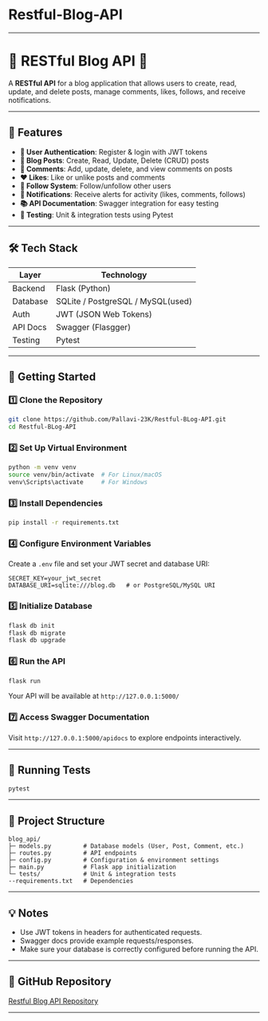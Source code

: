 # Restful-Blog-API

---

# 🌟 RESTful Blog API 🚀

A **RESTful API** for a blog application that allows users to create, read, update, and delete posts, manage comments, likes, follows, and receive notifications.

---

## 🎯 Features

* **🔐 User Authentication**: Register & login with JWT tokens
* **📝 Blog Posts**: Create, Read, Update, Delete (CRUD) posts
* **💬 Comments**: Add, update, delete, and view comments on posts
* **❤️ Likes**: Like or unlike posts and comments
* **👥 Follow System**: Follow/unfollow other users
* **🔔 Notifications**: Receive alerts for activity (likes, comments, follows)
* **📚 API Documentation**: Swagger integration for easy testing
* **🧪 Testing**: Unit & integration tests using Pytest

---

## 🛠 Tech Stack

| Layer    | Technology                        |
| -------- | ----------------------------------|
| Backend  | Flask (Python)                    |
| Database | SQLite / PostgreSQL / MySQL(used) |
| Auth     | JWT (JSON Web Tokens)             |
| API Docs | Swagger (Flasgger)                |
| Testing  | Pytest                            |

---

## 🚀 Getting Started

### 1️⃣ Clone the Repository

```bash
git clone https://github.com/Pallavi-23K/Restful-BLog-API.git
cd Restful-BLog-API
```

### 2️⃣ Set Up Virtual Environment

```bash
python -m venv venv
source venv/bin/activate  # For Linux/macOS
venv\Scripts\activate     # For Windows
```

### 3️⃣ Install Dependencies

```bash
pip install -r requirements.txt
```

### 4️⃣ Configure Environment Variables

Create a `.env` file and set your JWT secret and database URI:

```
SECRET_KEY=your_jwt_secret
DATABASE_URI=sqlite:///blog.db   # or PostgreSQL/MySQL URI
```

### 5️⃣ Initialize Database

```bash
flask db init
flask db migrate
flask db upgrade
```

### 6️⃣ Run the API

```bash
flask run
```

Your API will be available at `http://127.0.0.1:5000/`

### 7️⃣ Access Swagger Documentation

Visit `http://127.0.0.1:5000/apidocs` to explore endpoints interactively.

---

## 🧪 Running Tests

```bash
pytest
```

---

## 📂 Project Structure

```
blog_api/
├─ models.py         # Database models (User, Post, Comment, etc.)
├─ routes.py         # API endpoints
├─ config.py         # Configuration & environment settings
├─ main.py           # Flask app initialization
└─ tests/            # Unit & integration tests
--requirements.txt   # Dependencies
```

---

## 💡 Notes

* Use JWT tokens in headers for authenticated requests.
* Swagger docs provide example requests/responses.
* Make sure your database is correctly configured before running the API.

---

## 📌 GitHub Repository

[Restful Blog API Repository](https://github.com/Pallavi-23K/Restful-BLog-API)

---


